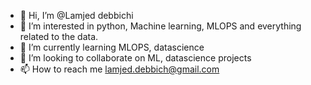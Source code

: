 - 👋 Hi, I’m @Lamjed debbichi
- 👀 I’m interested in python, Machine learning, MLOPS and everything related to the data.
- 🌱 I’m currently learning MLOPS, datascience
- 💞️ I’m looking to collaborate on ML, datascience projects
- 📫 How to reach me lamjed.debbich@gmail.com

<!---
Ldebb/Ldebb is a ✨ special ✨ repository because its `README.md` (this file) appears on your GitHub profile.
You can click the Preview link to take a look at your changes.
--->

